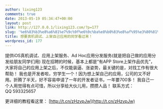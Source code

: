 ```yaml
---
author: lixing123
comments: true
date: 2013-05-19 05:34:47+00:00
layout: post
link: http://127.0.0.1/lixing123.com/?p=177
slug: '%e6%83%b3%e8%a6%81%e7%9c%9f%e6%9c%ba%e8%b0%83%e8%af%95%e3%80%81%e4%b8%8a%e6%9e%b6%e8%87%aa%e5%b7%b1%e5%ba%94%e7%94%a8%e7%9a%84%e5%90%8c%e5%ad%a6%e7%9c%8b%e8%bf%87%e6%9d%a5%ef%bc%81'
title: 想要真机调试、上架自己应用的同学看过来！
wordpress_id: 177
---
```


提供iOS真机调试、应用上架服务、Ad Hoc应用分发服务(就是把自己做的应用分发给朋友同学们用)
现在招聘的时候，基本上都是“有APP Store上架作品优先”，大家将自己的应用上架之后，不仅能装逼、涨姿势，最关键的是，对找工作有很大帮助！
我也是开发者啦，穷学生一个！因为想上架自己的应用，公司的又不好用。折腾了半天，好不容易申请了一年的开发者证书，一年要700多！
我自己一个人用觉得有点可惜，所以分享给大伙儿用，攒攒人品！
联系方式：QQ 593325657

更详细的教程看这里： [http://t.cn/zHzvpJw](http://t.cn/zHzvpJw)
